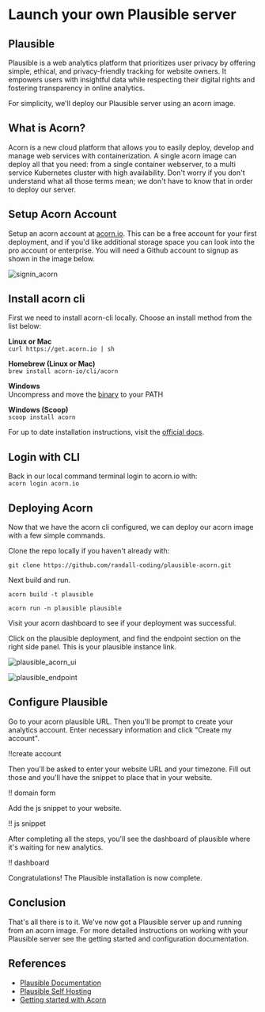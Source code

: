 # Launch your own Plausible server

## Plausible
Plausible is a web analytics platform that prioritizes user privacy by offering simple, ethical, and privacy-friendly tracking for website owners. It empowers users with insightful data while respecting their digital rights and fostering transparency in online analytics.

For simplicity, we'll deploy our Plausible server using an acorn image.


## What is Acorn?
Acorn is a new cloud platform that allows you to easily deploy, develop and manage web services with containerization.  A single acorn image can deploy all that you need: from a single container webserver, to a multi service Kubernetes cluster with high availability.  Don't worry if you don't understand what all those terms mean; we don't have to know that in order to deploy our server.

## Setup Acorn Account
Setup an acorn account at [acorn.io](https://acorn.io).  This can be a free account for your first deployment, and if you'd like additional storage space you can look into the pro account or enterprise.  You will need a Github account to signup as shown in the image below.

![signin_acorn](https://github.com/randall-coding/opensupports-docker/assets/39175191/d46815fb-d2d5-42cd-b93d-41ca541a63bd)

## Install acorn cli 
First we need to install acorn-cli locally.  Choose an install method from the list below:

**Linux or Mac** <br>
`curl https://get.acorn.io | sh`

**Homebrew (Linux or Mac)** <br>
`brew install acorn-io/cli/acorn`

**Windows** <br> 
Uncompress and move the [binary](https://cdn.acrn.io/cli/default_windows_amd64_v1/acorn.exe) to your PATH

**Windows (Scoop)** <br>
`scoop install acorn`

For up to date installation instructions, visit the [official docs](https://runtime-docs.acorn.io/installation/installing).

## Login with CLI
Back in our local command terminal login to acorn.io with: <br>
`acorn login acorn.io` 

## Deploying Acorn
Now that we have the acorn cli configured, we can deploy our acorn image with a few simple commands.

Clone the repo locally if you haven't already with:

`git clone https://github.com/randall-coding/plausible-acorn.git`

Next build and run.

`acorn build -t plausible`

`acorn run -n plausible plausible`

Visit your acorn dashboard to see if your deployment was successful.

Click on the plausible deployment, and find the endpoint section on the right side panel.  This is your plausible instance link.

![plausible_acorn_ui]()

![plausible_endpoint]()

## Configure Plausible

Go to your acorn plausible URL. Then you'll be prompt to create your analytics account. Enter necessary information and click "Create my account".

!!create account

Then you'll be asked to enter your website URL and your timezone. Fill out those and you'll have the snippet to place that in your website.

!! domain form

Add the js snippet to your website.

!! js snippet

After completing all the steps, you'll see the dashboard of plausible where it's waiting for new analytics.

!! dashboard


Congratulations! The Plausible installation is now complete.

## Conclusion
That's all there is to it.  We've now got a Plausible server up and running from an acorn image.
For more detailed instructions on working with your Plausible server see the getting started and configuration documentation.

## References
* [Plausible Documentation](https://plausible.io/docs)
* [Plausible Self Hosting](https://plausible.io/docs/self-hosting)
* [Getting started with Acorn](https://docs.acorn.io/getting-started)
